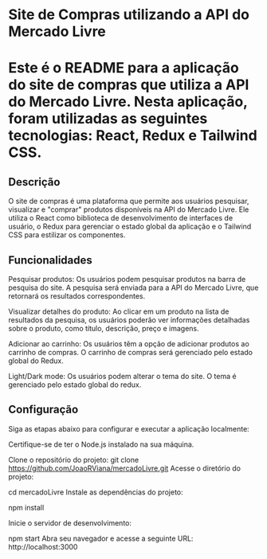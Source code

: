 
# Site de Compras utilizando a API do Mercado Livre
# Este é o README para a aplicação do site de compras que utiliza a API do Mercado Livre. Nesta aplicação, foram utilizadas as seguintes tecnologias: React, Redux e Tailwind CSS.

## Descrição
O site de compras é uma plataforma que permite aos usuários pesquisar, visualizar e "comprar" produtos disponíveis na API do Mercado Livre. Ele utiliza o React como biblioteca de desenvolvimento de interfaces de usuário, o Redux para gerenciar o estado global da aplicação e o Tailwind CSS para estilizar os componentes.

## Funcionalidades
Pesquisar produtos: Os usuários podem pesquisar produtos na barra de pesquisa do site. A pesquisa será enviada para a API do Mercado Livre, que retornará os resultados correspondentes.

Visualizar detalhes do produto: Ao clicar em um produto na lista de resultados da pesquisa, os usuários poderão ver informações detalhadas sobre o produto, como título, descrição, preço e imagens.

Adicionar ao carrinho: Os usuários têm a opção de adicionar produtos ao carrinho de compras. O carrinho de compras será gerenciado pelo estado global do Redux.

Light/Dark mode: Os usuários podem alterar o tema do site. O tema é gerenciado pelo estado global do redux.

## Configuração
Siga as etapas abaixo para configurar e executar a aplicação localmente:

Certifique-se de ter o Node.js instalado na sua máquina.

Clone o repositório do projeto:
git clone https://github.com/JoaoRViana/mercadoLivre.git
Acesse o diretório do projeto:

cd mercadoLivre
Instale as dependências do projeto:

npm install

Inicie o servidor de desenvolvimento:

npm start
Abra seu navegador e acesse a seguinte URL:
http://localhost:3000
